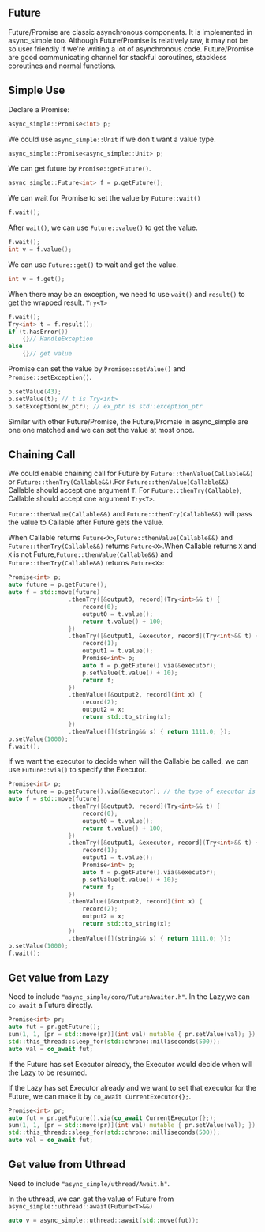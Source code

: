 ## Future

Future/Promise are classic asynchronous components. It is implemented in async_simple too. Although Future/Promise is relatively raw, it may not be so user friendly if we're writing a lot of asynchronous code. Future/Promise are good communicating channel for stackful coroutines, stackless coroutines and normal functions.

## Simple Use

Declare a Promise:

```C++
async_simple::Promise<int> p;
```

We could use `async_simple::Unit` if we don't want a value type.

```C++
async_simple::Promise<async_simple::Unit> p;
```

We can get future by `Promise::getFuture()`.

```C++
async_simple::Future<int> f = p.getFuture();
```

We can wait for Promise to set the value by `Future::wait()`

```C++
f.wait();
```

After `wait()`, we can use `Future::value()` to get the value.

```C++
f.wait();
int v = f.value();
```

We can use `Future::get()` to wait and get the value.

```C++
int v = f.get();
```

When there may be an exception, we need to use `wait()` and `result()` to get the wrapped result. `Try<T>`

```C++
f.wait();
Try<int> t = f.result();
if (t.hasError())
    {}// HandleException
else
    {}// get value
```

Promise can set the value by `Promise::setValue()` and `Promise::setException()`.

```C++
p.setValue(43);
p.setValue(t); // t is Try<int>
p.setException(ex_ptr); // ex_ptr is std::exception_ptr
```

Similar with other Future/Promise, the Future/Promsie in async_simple are one one matched and we can set the value at most once.

## Chaining Call

We could enable chaining call for Future by `Future::thenValue(Callable&&)` or `Future::thenTry(Callable&&)`.For `Future::thenValue(Callable&&)` Callable should accept one argument  `T`. For `Future::thenTry(Callable)`, Callable should accept one argument `Try<T>`.

`Future::thenValue(Callable&&)` and `Future::thenTry(Callable&&)` will pass the value to Callable after Future gets the value.

When Callable returns `Future<X>`,`Future::thenValue(Callable&&)` and `Future::thenTry(Callable&&)` returns `Future<X>`.When Callable returns `X` and `X` is not Future,`Future::thenValue(Callable&&)` and `Future::thenTry(Callable&&)` returns `Future<X>`:

```C++
Promise<int> p;
auto future = p.getFuture();
auto f = std::move(future)
                 .thenTry([&output0, record](Try<int>&& t) {
                     record(0);
                     output0 = t.value();
                     return t.value() + 100;
                 })
                 .thenTry([&output1, &executor, record](Try<int>&& t) {
                     record(1);
                     output1 = t.value();
                     Promise<int> p;
                     auto f = p.getFuture().via(&executor);
                     p.setValue(t.value() + 10);
                     return f;
                 })
                 .thenValue([&output2, record](int x) {
                     record(2);
                     output2 = x;
                     return std::to_string(x);
                 })
                 .thenValue([](string&& s) { return 1111.0; });
p.setValue(1000);
f.wait();
```

If we want the executor to decide when will the Callable be called, we can use `Future::via()` to specify the Executor.

```C++
Promise<int> p;
auto future = p.getFuture().via(&executor); // the type of executor is derived type of async_simple::Executor
auto f = std::move(future)
                 .thenTry([&output0, record](Try<int>&& t) {
                     record(0);
                     output0 = t.value();
                     return t.value() + 100;
                 })
                 .thenTry([&output1, &executor, record](Try<int>&& t) {
                     record(1);
                     output1 = t.value();
                     Promise<int> p;
                     auto f = p.getFuture().via(&executor);
                     p.setValue(t.value() + 10);
                     return f;
                 })
                 .thenValue([&output2, record](int x) {
                     record(2);
                     output2 = x;
                     return std::to_string(x);
                 })
                 .thenValue([](string&& s) { return 1111.0; });
p.setValue(1000);
f.wait();
```

## Get value from Lazy

Need to include `"async_simple/coro/FutureAwaiter.h"`.
In the Lazy,we can `co_await` a Future directly.

```C++
Promise<int> pr;
auto fut = pr.getFuture();
sum(1, 1, [pr = std::move(pr)](int val) mutable { pr.setValue(val); });
std::this_thread::sleep_for(std::chrono::milliseconds(500));
auto val = co_await fut;
```

If the Future has set Executor already, the Executor would decide when will the Lazy to be resumed.

If the Lazy has set Executor already and we want to set that executor for the Future, we can make it by `co_await CurrentExecutor{};`.

```C++
Promise<int> pr;
auto fut = pr.getFuture().via(co_await CurrentExecutor{};);
sum(1, 1, [pr = std::move(pr)](int val) mutable { pr.setValue(val); });
std::this_thread::sleep_for(std::chrono::milliseconds(500));
auto val = co_await fut;
```

## Get value from Uthread

Need to include `"async_simple/uthread/Await.h"`.

In the uthread, we can get the value  of Future from `async_simple::uthread::await(Future<T>&&)`

```C++
auto v = async_simple::uthread::await(std::move(fut));
```
